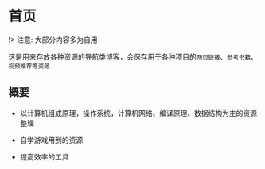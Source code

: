 # 首页

!> 注意: 大部分内容多为自用

这是用来存放各种资源的导航类博客，会保存用于各种项目的`网页链接`、`参考书籍`、`视频推荐等资源`


## 概要 

- 以计算机组成原理，操作系统，计算机网络、编译原理、数据结构为主的资源整理

-  自学游戏用到的资源

- 提高效率的工具

